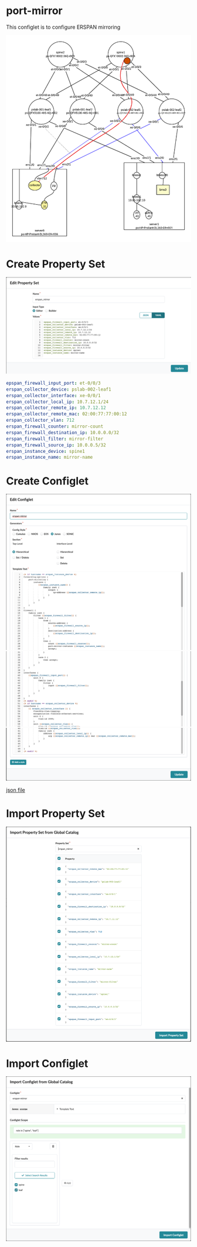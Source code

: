 # port-mirror
This configlet is to configure ERSPAN mirroring

![Diagram](./images/erspan-diagram.png "ERSPAN diagram")


# Create Property Set
![Property Set](./images/property-set-edit.png "port-mirror Property Set")

```yaml
epspan_firewall_input_port: et-0/0/3
erspan_collector_device: pslab-002-leaf1
erspan_collector_interface: xe-0/0/1
erspan_collector_local_ip: 10.7.12.1/24
erspan_collector_remote_ip: 10.7.12.12
erspan_collector_remote_mac: 02:00:77:77:00:12
erspan_collector_vlan: 712
erspan_firewall_counter: mirror-count
erspan_firewall_destination_ip: 10.0.0.0/32
erspan_firewall_filter: mirror-filter
erspan_firewall_source_ip: 10.0.0.5/32
erspan_instance_device: spine1
erspan_instance_name: mirror-name
```

# Create Configlet
![Configlet](./images/configlet-edit-1.png "port-mirror Configlet")
![Configlet](./images/configlet-edit-2.png "port-mirror Configlet")
![Configlet](./images/configlet-edit-3.png "port-mirror Configlet")

[json file](./port-mirror-configlet.json)

# Import Property Set
![Property Set](./images/import-property-set.png)

# Import Configlet
![Import Configlet](./images/import-configlet.png)
